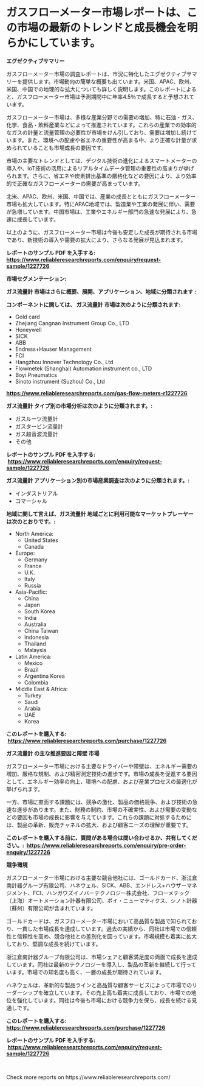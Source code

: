 <p><h1>ガスフローメーター市場レポートは、この市場の最新のトレンドと成長機会を明らかにしています。</h1></p><p><strong>エグゼクティブサマリー</strong></p>
<p><p>ガスフローメーター市場の調査レポートは、市況に特化したエグゼクティブサマリーを提供します。市場動向の簡単な概要も出ています。米国、APAC、欧州、米国、中国での地理的な拡大についても詳しく説明します。このレポートによると、ガスフローメーター市場は予測期間中に年率4.5％で成長すると予想されています。</p><p>ガスフローメーター市場は、多様な産業分野での需要の増加、特に石油・ガス、化学、食品・飲料産業などによって推進されています。これらの産業での効率的なガスの計量と流量管理の必要性が市場をけん引しており、需要は増加し続けています。また、環境への配慮や省エネの重要性が高まる中、より正確な計量が求められていることも市場成長の要因です。</p><p>市場の主要なトレンドとしては、デジタル技術の進化によるスマートメーターの導入や、IoT技術の活用によるリアルタイムデータ管理の重要性の高まりが挙げられます。さらに、省エネや炭素排出基準の厳格化などの要因により、より効率的で正確なガスフローメーターの需要が高まっています。</p><p>北米、APAC、欧州、米国、中国では、産業の成長とともにガスフローメーター市場も拡大しています。特にAPAC地域では、製造業や工業の発展に伴い、需要が急増しています。中国市場は、工業やエネルギー部門の急速な発展により、急速に成長しています。</p><p>以上のように、ガスフローメーター市場は今後も安定した成長が期待される市場であり、新技術の導入や需要の拡大により、さらなる発展が見込まれます。</p></p>
<p><strong>レポートのサンプル PDF を入手する: <a href="https://www.reliableresearchreports.com/enquiry/request-sample/1227726">https://www.reliableresearchreports.com/enquiry/request-sample/1227726</a></strong></p>
<p><strong>市場セグメンテーション:</strong></p>
<p><strong> ガス流量計 市場はさらに概要、展開、アプリケーション、地域に分類されます :</strong></p>
<p><strong>コンポーネントに関しては、 ガス流量計 市場は次のように分類されます: &nbsp;</strong></p>
<p><ul><li>Gold card</li><li>Zhejiang Cangnan Instrument Group Co., LTD</li><li>Honeywell</li><li>SICK</li><li>ABB</li><li>Endress+Hauser Management</li><li>FCI</li><li>Hangzhou Innover Technology Co., Ltd</li><li>Flowmetek (Shanghai) Automation instrument co., LTD</li><li>Boyi Pneumatics</li><li>Sinoto instrument (Suzhou) Co., Ltd</li></ul></p>
<p><strong><a href="https://www.reliableresearchreports.com/gas-flow-meters-r1227726">https://www.reliableresearchreports.com/gas-flow-meters-r1227726</a></strong></p>
<p><strong> ガス流量計 タイプ別の市場分析は次のように分類されます。:</strong></p>
<p><ul><li>ガスルーツ流量計</li><li>ガスタービン流量計</li><li>ガス超音波流量計</li><li>その他</li></ul></p>
<p><strong>レポートのサンプル PDF を入手する: &nbsp;<a href="https://www.reliableresearchreports.com/enquiry/request-sample/1227726">https://www.reliableresearchreports.com/enquiry/request-sample/1227726</a></strong></p>
<p><strong> ガス流量計 アプリケーション別の市場産業調査は次のように分類されます。:</strong></p>
<p><ul><li>インダストリアル</li><li>コマーシャル</li></ul></p>
<p><strong>地域に関して言えば、ガス流量計 地域ごとに利用可能なマーケットプレーヤーは次のとおりです。:</strong></p>
<p><ul>
    <li>
        North America:
        <ul>
            <li>United States</li>
            <li>Canada</li>
        </ul>
    </li>
    <li>
        Europe:
        <ul>
            <li>Germany</li>
            <li>France</li>
            <li>U.K.</li>
            <li>Italy</li>
            <li>Russia</li>
        </ul>
    </li>
    <li>
        Asia-Pacific:
        <ul>
            <li>China</li>
            <li>Japan</li>
            <li>South Korea</li>
            <li>India</li>
            <li>Australia</li>
            <li>China Taiwan</li>
            <li>Indonesia</li>
            <li>Thailand</li>
            <li>Malaysia</li>
        </ul>
    </li>
    <li>
        Latin America:
        <ul>
            <li>Mexico</li>
            <li>Brazil</li>
            <li>Argentina Korea</li>
            <li>Colombia</li>
        </ul>
    </li>
    <li>
        Middle East & Africa:
        <ul>
            <li>Turkey</li>
            <li>Saudi</li>
            <li>Arabia</li>
            <li>UAE</li>
            <li>Korea</li>
        </ul>
    </li>
    </ul></p>
<p><strong>このレポートを購入する: &nbsp;<a href="https://www.reliableresearchreports.com/purchase/1227726">https://www.reliableresearchreports.com/purchase/1227726</a></strong></p>
<p><strong>ガス流量計 の主な推進要因と障壁 市場</strong></p>
<p><p>ガスフローメーター市場における主要なドライバーや障壁は、エネルギー需要の増加、厳格な規制、および精密測定技術の進歩です。市場の成長を促進する要因として、エネルギー効率の向上、環境への配慮、および産業プロセスの最適化が挙げられます。</p><p>一方、市場に直面する課題には、競争の激化、製品の価格競争、および技術の急速な進歩があります。また、財務の制約、市場の不確実性、および需要の変動などの要因も市場の成長に影響を与えています。これらの課題に対処するためには、製品の革新、販売チャネルの拡大、および顧客ニーズの理解が重要です。</p></p>
<p><strong>このレポートを購入する前に、質問がある場合は問い合わせるか、共有してください。:&nbsp; <a href="https://www.reliableresearchreports.com/enquiry/pre-order-enquiry/1227726">https://www.reliableresearchreports.com/enquiry/pre-order-enquiry/1227726</a></strong></p>
<p><strong>競争環境</strong></p>
<p><p>ガスフローメーター市場における主要な競合他社には、ゴールドカード、浙江倉南計器グループ有限公司、ハネウェル、SICK、ABB、エンドレス+ハウザーマネジメント、FCI、ハンガウズイノバーテクノロジー株式会社、フローメテック（上海）オートメーション計器有限公司、ボイ・ニューマティクス、シノト計器（蘇州）有限公司が含まれています。</p><p>ゴールドカードは、ガスフローメーター市場において高品質な製品で知られており、一貫した市場成長を達成しています。過去の実績から、同社は市場での信頼性と信頼性を高め、競合他社との差別化を図っています。市場規模も着実に拡大しており、堅調な成長を続けています。</p><p>浙江倉南計器グループ有限公司は、市場シェアと顧客満足度の両面で成長を達成しています。同社は最新のテクノロジーを導入し、製品の革新を継続して行っています。市場での知名度も高く、一層の成長が期待されています。</p><p>ハネウェルは、革新的な製品ラインと高品質な顧客サービスによって市場でのリーダーシップを確立しています。その売上高も着実に成長しており、市場での地位を強化しています。同社は今後も市場における競争力を保ち、成長を続ける見通しです。</p></p>
<p><strong>このレポートを購入する: &nbsp; <a href="https://www.reliableresearchreports.com/purchase/1227726">https://www.reliableresearchreports.com/purchase/1227726</a></strong></p>
<p><strong>レポートのサンプル PDF を入手する: &nbsp;<a href="https://www.reliableresearchreports.com/enquiry/request-sample/1227726">https://www.reliableresearchreports.com/enquiry/request-sample/1227726</a></strong><strong></strong></p>
<p>&nbsp;</p>
<p>Check more reports on https://www.reliableresearchreports.com/</p>